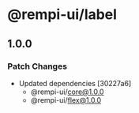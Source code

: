 # @rempi-ui/label

## 1.0.0

### Patch Changes

- Updated dependencies [30227a6]
  - @rempi-ui/core@1.0.0
  - @rempi-ui/flex@1.0.0
